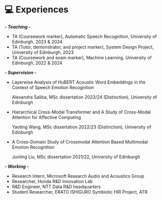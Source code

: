 # 💻 Experiences
***- Teaching -***
- TA (Coursework marker), Automatic Speech Recognition, University of Edinburgh, 2023 & 2024
- TA (Tutor, demonstrator, and project marker), System Design Project, University of Edinburgh, 2023
- TA (Coursework and exam marker), Machine Learning, University of Edinburgh, 2022 & 2024

***- Supervision -***
- Layerwise Analysis of HuBERT Acoustic Word Embeddings in the Context of Speech Emotion Recognition

  Alexandra Saliba, MSc dissertation 2023/24 (Distinction), University of Edinburgh
- Hierarchical Cross-Modal Transformer and A Study of Cross-Modal Attention for Affective Computing

  Yaoting Wang, MSc dissertation 2022/23 (Distinction), University of Edinburgh
- A Cross-Domain Study of Crossmodal Attention Based Multimodal Emotion Recognition

  Junling Liu, MSc dissertation 2021/22, University of Edinburgh

***- Working -***
- Research Intern, Microsoft Research Audio and Acoustics Group
- Researcher, Honda R&D Innovation Lab
- R&D Engineer, NTT Data R&D headquarters
- Student Researcher, ERATO ISHIGURO Symbiotic HRI Project, ATR